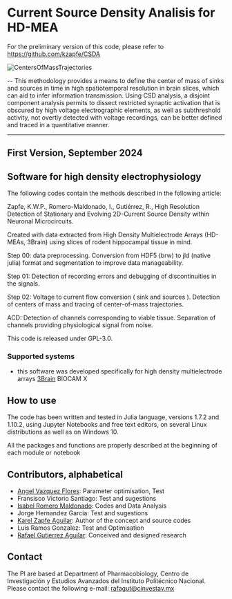 # Current Source Density Analisis for HD-MEA

For the preliminary version of this code, please refer to https://github.com/kzapfe/CSDA


![CentersOfMassTrajectories](https://github.com/LBitn/Hippocampus-HDMEA-CSDA/blob/main/CentersOfMassTrajectories.gif)

--
This methodology provides a means to define the center of mass of sinks and sources in time in high spatiotemporal resolution in brain slices, which can aid to infer information transmission.
Using CSD analysis, a disjoint component analysis permits to dissect restricted synaptic activation that is obscured by high voltage electrographic elements, as well as subthreshold activity, not overtly detected with voltage recordings, can be better defined and traced in a quantitative manner.

---
**First Version, September 2024**
---

## Software for high density electrophysiology

The following codes contain the methods described in the following article:

Zapfe, K.W.P., Romero-Maldonado, I., Gutiérrez, R., High Resolution Detection of Stationary and Evolving 2D-Current Source Density within Neuronal Microcircuits.

Created with data extracted from High Density Multielectrode Arrays (HD-MEAs, 3Brain) using slices of rodent hippocampal tissue in mind.

Step 00: data preprocessing. Conversion from HDF5 (brw) to jld (native julia) format and segmentation to improve data manageability.

Step 01: Detection of recording errors and debugging of discontinuities in the signals.

Step 02: Voltage to current flow conversion ( sink and sources ). Detection of centers of mass and tracing of center-of-mass trajectories.

ACD: Detection of channels corresponding to viable tissue. Separation of channels providing physiological signal from noise.


This code is released under GPL-3.0.

### Supported systems <a name="systems"></a>

- this software was developed specifically for high density multielectrode arrays [3Brain](http://3brain.com/) BIOCAM X

## How to use <a name="quickstart"></a>

The code has been written and tested in Julia language, versions 1.7.2 and 1.10.2, using Jupyter Notebooks and free text editors, on several Linux distributions as well as on Windows 10.

All the packages and functions are properly described at the beginning of each module or notebook

## Contributors, alphabetical <a name="people"></a>

- [Angel Vazquez Flores](https://github.com/Angeldk16): Parameter optimisation, Test
- Fransisco Victorio Santiago: Test and sugestions
- [Isabel Romero Maldonado](https://github.com/LBitn): Codes and Data Analysis
- Jorge Hernandez Garcia: Test and sugestions
- [Karel Zapfe Aguilar](https://github.com/kzapfe): Author of the concept and source codes
- Luis Ramos Gonzalez: Test and Optimisation
- [Rafael Gutierrez Aguilar](rafagut@cinvestav.mx): Conceived and designed research
## Contact <a name="contact"></a>

The PI are based at Department of Pharmacobiology, Centro de Investigación y Estudios Avanzados del Instituto Politécnico Nacional. Please contact the following e-mail:
rafagut@cinvestav.mx

